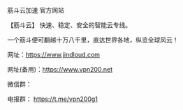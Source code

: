 筋斗云加速 官方网站

【筋斗云】 快速、稳定、安全的智能云专线。

一个筋斗便可翻越十万八千里，直达世界各地，纵览全球风云！

网址：https://www.jindloud.com

网址(备用)：https://www.vpn200.net

微信群：

电报群： https://t.me/vpn200g1

